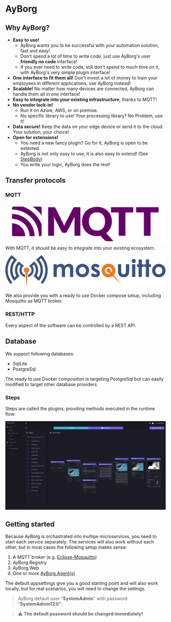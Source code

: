 # AyBorg

## Why AyBorg?
- **Easy to use!** 
    - AyBorg wants you to be successful with your automation solution, fast and easy!
    - Don't spend a lot of time to write code, just use AyBorg's user **friendly no code** interface!
    - If you ever need to write code, still don't spend to much time on it, with AyBorg's very simple plugin interface!
- **One interface to fit them all!** Don't invest a lot of money to train your employees in different applications, use AyBorg instead!
- **Scalable!** No matter how many devices are connected, AyBorg can handle them all in one interface!
- **Easy to integrate into your existing infrastructure**, thanks to MQTT!
- **No vendor lock-in!** 
    - Run it on Azure, AWS, or on premise.
    - No specific library to use! Your processing library? No Problem, use it!
- **Data secure!** Keep the data on your edge device or send it to the cloud. Your solution, your choice!
- **Open for extensions!**
    - You need a new fancy plugin? Go for it, AyBorg is open to be extented.
    - AyBorg is not only easy to use, it is also easy to extend! (See [StepBody](doc/agent/plugins/custom-plugins.md#stepBody))
    - You write your logic, AyBorg does the rest!

## Transfer protocols
### MQTT
![MqttLogo](doc/img/mqtt-logo.png)
With MQTT, it should be easy to integrate into your existing ecosystem.

![MosquittoLogo](doc/img/mosquitto-text-side.svg)

We also provide you with a ready to use Docker compose setup, including Mosquitto as MQTT broker.

### REST/HTTP
Every aspect of the software can be controlled by a REST API.

## Database
We support following databases:
 - SqlLite
 - PostgreSql

The ready to use Docker composition is targeting PostgreSql but can easily modified to target other database providers.

### Steps
Steps are called the plugins, provding methods executed in the runtime flow:

![FlowScreenshot01](doc/img/FlowScreenshot01.png)

## Getting started
Because AyBorg is orchastrated into multipe microservices, you need to start each service separately.
The services will also work without each other, but in most cases the following setup makes sense:

1. A MQTT broker (e.g. [Eclipse-Mosquitto](https://mosquitto.org))
2. AyBorg.Registry
3. AyBorg.Web
4. One or more [AyBorg.Agent(s)](doc/agent/agent.md)

The default appsettings give you a good starting point and will also work locally, but for real scenarios, you will need to change the settings.

> AyBorg default user "**SystemAdmin**" with password "**SystemAdmin123!**".

> :warning: **The default password should be changed immediately!**